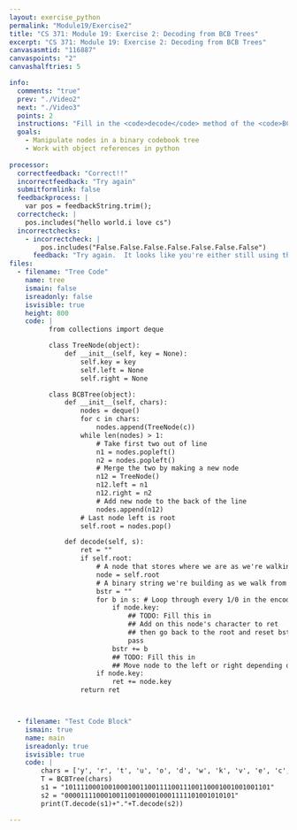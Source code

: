 ```yaml
---
layout: exercise_python
permalink: "Module19/Exercise2"
title: "CS 371: Module 19: Exercise 2: Decoding from BCB Trees"
excerpt: "CS 371: Module 19: Exercise 2: Decoding from BCB Trees"
canvasasmtid: "116887"
canvaspoints: "2"
canvashalftries: 5

info:
  comments: "true"
  prev: "./Video2"
  next: "./Video3"
  points: 2
  instructions: "Fill in the <code>decode</code> method of the <code>BCBTree</code> class to convert a binary string back into its original representation according to the code stored in the tree."
  goals:
    - Manipulate nodes in a binary codebook tree
    - Work with object references in python
    
processor:  
  correctfeedback: "Correct!!" 
  incorrectfeedback: "Try again"
  submitformlink: false
  feedbackprocess: | 
    var pos = feedbackString.trim();
  correctcheck: |
    pos.includes("hello world.i love cs")
  incorrectchecks:
    - incorrectcheck: |
        pos.includes("False.False.False.False.False.False.False")
      feedback: "Try again.  It looks like you're either still using the default code or you're not finding any of the nodes that do exist."
files:
  - filename: "Tree Code"
    name: tree
    ismain: false
    isreadonly: false
    isvisible: true
    height: 800
    code: | 
          from collections import deque

          class TreeNode(object):
              def __init__(self, key = None):
                  self.key = key
                  self.left = None
                  self.right = None

          class BCBTree(object):
              def __init__(self, chars):
                  nodes = deque()
                  for c in chars:
                      nodes.append(TreeNode(c))
                  while len(nodes) > 1:
                      # Take first two out of line
                      n1 = nodes.popleft()
                      n2 = nodes.popleft()
                      # Merge the two by making a new node
                      n12 = TreeNode()
                      n12.left = n1
                      n12.right = n2
                      # Add new node to the back of the line
                      nodes.append(n12)
                  # Last node left is root
                  self.root = nodes.pop()

              def decode(self, s):
                  ret = ""
                  if self.root:
                      # A node that stores where we are as we're walking the tree
                      node = self.root
                      # A binary string we're building as we walk from the root to a leaf
                      bstr = "" 
                      for b in s: # Loop through every 1/0 in the encoded string
                          if node.key:
                              ## TODO: Fill this in
                              ## Add on this node's character to ret
                              ## then go back to the root and reset bstr
                              pass
                          bstr += b
                          ## TODO: Fill this in
                          ## Move node to the left or right depending on b
                      if node.key:
                          ret += node.key
                  return ret



  - filename: "Test Code Block"
    ismain: true
    name: main
    isreadonly: true
    isvisible: true
    code: |
        chars = ['y', 'r', 't', 'u', 'o', 'd', 'w', 'k', 'v', 'e', 'c', 'x', 'g', 's', 'n', 'h', 'z', 'b', 'q', 'a', 'p', '.', ' ', 'j', 'i', 'm', 'l', 'f']
        T = BCBTree(chars)
        s1 = "1011110001001000100110011110011100110001001001001101"
        s2 = "0000111100010011001000010001111101001010101"
        print(T.decode(s1)+"."+T.decode(s2))

---
```

